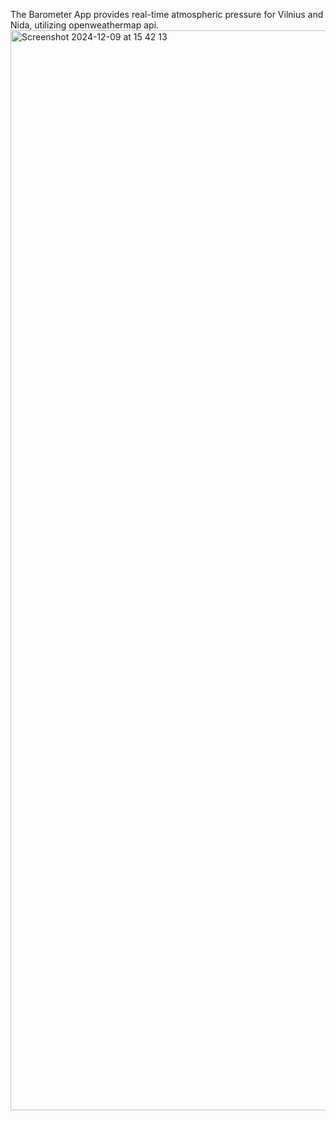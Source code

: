 The Barometer App provides real-time atmospheric pressure for Vilnius and Nida, utilizing openweathermap api.
<img width="1728" alt="Screenshot 2024-12-09 at 15 42 13" src="https://github.com/user-attachments/assets/e6ccafca-babc-4874-9795-b1f702cfe100">
